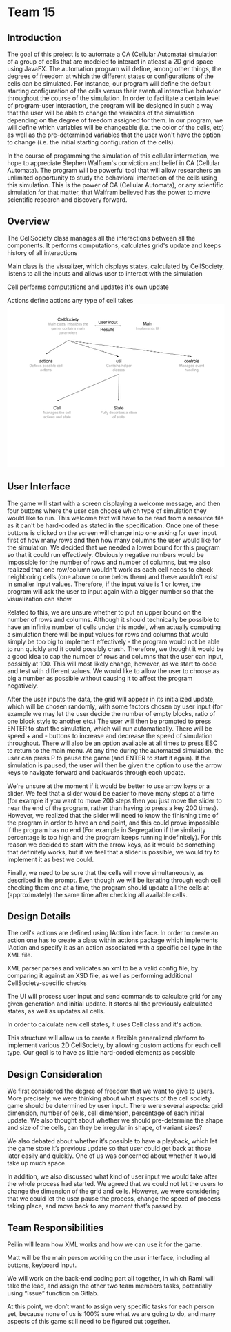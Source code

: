 # Team 15

## Introduction
The goal of this project is to automate a CA (Cellular Automata) simulation of a group of cells that are modeled to interact in atleast a 2D grid space using 
JavaFX. The automation program will define, among other things, the degrees of freedom at which the different states or configurations of the cells can be simulated. 
For instance, our program will define the default starting configuration of the cells versus their eventual interactive behavior throughout the course of the simulation.
In order to facilitate a certain level of program-user interaction, the program will be designed in such a way that the user will be able to change the variables 
of the simulation depending on the degree of freedom assigned for them. In our program, we will define which variables will be changeable (i.e. the color of the cells, etc) 
as well as the pre-determined variables that the user won't have the option to change (i.e. the initial starting configuration of the cells). 

In the course of progamming the simulation of this cellular interraction, we hope to appreciate Stephen Walfram's conviction and belief in CA (Cellular Automata). The 
program will be powerful tool that will allow researchers an unlimited opportunity to study the behavioral interaction of the cells using this simulation. This is the 
power of CA (Cellular Automata), or any scientific simulation for that matter, that Walfram believed has the power to move scientific research and discovery forward.

## Overview
The CellSociety class manages all the interactions between all the components.
It performs computations, calculates grid's update and keeps history of all interactions

Main class is the visualizer, which displays states, calculated by CellSociety,
listens to all the inputs and allows user to interact with the simulation

Cell performs computations and updates it's own update

Actions define actions any type of cell takes
![Scheme](Scheme.png)
## User Interface
The game will start with a screen displaying a welcome message, and then four buttons where the user can choose which type of simulation they would like to run. This welcome text will have to be read from a resource file as it can't be hard-coded as stated in the specification. Once one of these buttons is clicked on the screen will change into one asking for user input first of how many rows and then how many columns the user would like for the simulation. We decided that we needed a lower bound for this program so that it could run effectively. Obviously negative numbers would be impossible for the number of rows and number of columns, but we also realized that one row/column wouldn't work as each cell needs to check neighboring cells (one above or one below them) and these wouldn't exist in smaller input values. Therefore, if the input value is 1 or lower, the program will ask the user to input again with a bigger number so that the visualization can show. 

Related to this, we are unsure whether to put an upper bound on the number of rows and columns. Although it should technically be possible to have an infinite number of cells under this model, when actually computing a simulation there will be input values for rows and columns that would simply be too big to implement effectively - the program would not be able to run quickly and it could possibly crash. Therefore, we thought it would be a good idea to cap the number of rows and columns that the user can input, possibly at 100. This will most likely change, however, as we start to code and test with different values. We would like to allow the user to choose as big a number as possible without causing it to affect the program negatively. 

After the user inputs the data, the grid will appear in its initialized update, which will be chosen randomly, with some factors chosen by user input (for example we may let the user decide the number of empty blocks, ratio of one block style to another etc.) The user will then be prompted to press ENTER to start the simulation, which will run automatically. There will be speed + and - buttons to increase and decrease the speed of simulation throughout.  There will also be an option available at all times to press ESC to return to the main menu. At any time during the automated simulation, the user can press P to pause the game (and ENTER to start it again). If the simulation is paused, the user will then be given the option to use the arrow keys to navigate forward and backwards through each update. 

We're unsure at the moment if it would be better to use arrow keys or a slider. We feel that a slider would be easier to move many steps at a time (for example if you want to move 200 steps then you just move the slider to near the end of the program, rather than having to press a key 200 times). However, we realized that the slider will need to know the finishing time of the program in order to have an end point, and this could prove impossible if the program has no end (For example in Segregation if the similarity percentage is too high and the program keeps running indefinitely). For this reason we decided to start with the arrow keys, as it would be something that definitely works, but if we feel that a slider is possible, we would try to implement it as best we could. 

Finally, we need to be sure that the cells will move simultaneously, as described in the prompt. Even though we will be iterating through each cell checking them one at a time, the program should update all the cells at (approximately) the same time after checking all available cells. 


## Design Details
The cell's actions are defined using IAction interface. In order to create an action
one has to create a class within actions package which implements IAction and 
specify it as an action associated with a specific cell type in the XML file.

XML parser parses and validates an xml to be a valid config file, by comparing
it against an XSD file, as well as performing additional CellSociety-specific
checks 

The UI will process user input and send commands to calculate grid for any
given generation and initial update. It stores all the previously calculated states,
as well as updates all cells.

In order to calculate new cell states, it uses Cell class and it's action.

This structure will allow us to create a flexible generalized platform to implement
various 2D CellSociety, by allowing custom actions for each cell type. Our goal is
to have as little hard-coded elements as possible
## Design Consideration

We first considered the degree of freedom that we want to give to users. More precisely, we were thinking about what aspects of the cell society game should be determined by user input. There were several aspects: grid dimension, number of cells, cell dimension, percentage of each initial update. We also thought about whether we should pre-determine the shape and size of the cells, can they be irregular in shape, of variant sizes? 

We also debated about whether it’s possible to have a playback, which let the game store it’s previous update so that user could get back at those later easily and quickly. One of us was concerned about whether it would take up much space.

In addition, we also discussed what kind of user input we would take after the whole process had started. We agreed that we could not let the users to change the dimension of the grid and cells. However, we were considering that we could let the user pause the process, change the speed of process taking place, and move back to any moment that’s passed by.

## Team Responsibilities
Peilin will learn how XML works and how we can use it for the game.

Matt will be the main person working on the user interface, including all buttons, keyboard input. 

We will work on the back-end coding part all together, in which Ramil will take the lead, and assign the other two team members tasks, potentially using “Issue” function on Gitlab.

At this point, we don’t want to assign very specific tasks for each person yet, because none of us is 100% sure what we are going to do, and many aspects of this game still need to be figured out together.